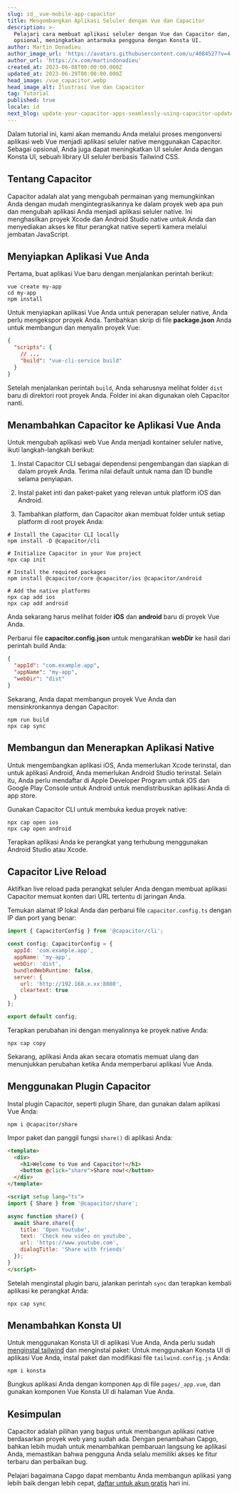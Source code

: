 ```yaml
---
slug: id__vue-mobile-app-capacitor
title: Mengembangkan Aplikasi Seluler dengan Vue dan Capacitor
description: >-
  Pelajari cara membuat aplikasi seluler dengan Vue dan Capacitor dan, secara
  opsional, meningkatkan antarmuka pengguna dengan Konsta UI.
author: Martin Donadieu
author_image_url: 'https://avatars.githubusercontent.com/u/4084527?v=4'
author_url: 'https://x.com/martindonadieu'
created_at: 2023-06-08T00:00:00.000Z
updated_at: 2023-06-29T00:00:00.000Z
head_image: /vue_capacitor.webp
head_image_alt: Ilustrasi Vue dan Capacitor
tag: Tutorial
published: true
locale: id
next_blog: update-your-capacitor-apps-seamlessly-using-capacitor-updater
---
```


Dalam tutorial ini, kami akan memandu Anda melalui proses mengonversi aplikasi web Vue menjadi aplikasi seluler native menggunakan Capacitor. Sebagai opsional, Anda juga dapat meningkatkan UI seluler Anda dengan Konsta UI, sebuah library UI seluler berbasis Tailwind CSS.

## Tentang Capacitor

Capacitor adalah alat yang mengubah permainan yang memungkinkan Anda dengan mudah mengintegrasikannya ke dalam proyek web apa pun dan mengubah aplikasi Anda menjadi aplikasi seluler native. Ini menghasilkan proyek Xcode dan Android Studio native untuk Anda dan menyediakan akses ke fitur perangkat native seperti kamera melalui jembatan JavaScript.

## Menyiapkan Aplikasi Vue Anda

Pertama, buat aplikasi Vue baru dengan menjalankan perintah berikut:

```shell
vue create my-app
cd my-app
npm install
```

Untuk menyiapkan aplikasi Vue Anda untuk penerapan seluler native, Anda perlu mengekspor proyek Anda. Tambahkan skrip di file **package.json** Anda untuk membangun dan menyalin proyek Vue:

```json
{
  "scripts": {
    // ...
    "build": "vue-cli-service build"
  }
}
```

Setelah menjalankan perintah `build`, Anda seharusnya melihat folder `dist` baru di direktori root proyek Anda. Folder ini akan digunakan oleh Capacitor nanti.

## Menambahkan Capacitor ke Aplikasi Vue Anda

Untuk mengubah aplikasi web Vue Anda menjadi kontainer seluler native, ikuti langkah-langkah berikut:

1. Instal Capacitor CLI sebagai dependensi pengembangan dan siapkan di dalam proyek Anda. Terima nilai default untuk nama dan ID bundle selama penyiapan.

2. Instal paket inti dan paket-paket yang relevan untuk platform iOS dan Android.

3. Tambahkan platform, dan Capacitor akan membuat folder untuk setiap platform di root proyek Anda:

```shell
# Install the Capacitor CLI locally
npm install -D @capacitor/cli

# Initialize Capacitor in your Vue project
npx cap init

# Install the required packages
npm install @capacitor/core @capacitor/ios @capacitor/android

# Add the native platforms
npx cap add ios
npx cap add android
```

Anda sekarang harus melihat folder **iOS** dan **android** baru di proyek Vue Anda.

Perbarui file **capacitor.config.json** untuk mengarahkan **webDir** ke hasil dari perintah build Anda:

```json
{
  "appId": "com.example.app",
  "appName": "my-app",
  "webDir": "dist"
}
```

Sekarang, Anda dapat membangun proyek Vue Anda dan mensinkronkannya dengan Capacitor:

```shell
npm run build
npx cap sync
```

## Membangun dan Menerapkan Aplikasi Native

Untuk mengembangkan aplikasi iOS, Anda memerlukan Xcode terinstal, dan untuk aplikasi Android, Anda memerlukan Android Studio terinstal. Selain itu, Anda perlu mendaftar di Apple Developer Program untuk iOS dan Google Play Console untuk Android untuk mendistribusikan aplikasi Anda di app store.

Gunakan Capacitor CLI untuk membuka kedua proyek native:

```shell
npx cap open ios
npx cap open android
```

Terapkan aplikasi Anda ke perangkat yang terhubung menggunakan Android Studio atau Xcode.

## Capacitor Live Reload

Aktifkan live reload pada perangkat seluler Anda dengan membuat aplikasi Capacitor memuat konten dari URL tertentu di jaringan Anda.

Temukan alamat IP lokal Anda dan perbarui file `capacitor.config.ts` dengan IP dan port yang benar:

```javascript
import { CapacitorConfig } from '@capacitor/cli';

const config: CapacitorConfig = {
  appId: 'com.example.app',
  appName: 'my-app',
  webDir: 'dist',
  bundledWebRuntime: false,
  server: {
    url: 'http://192.168.x.xx:8080',
    cleartext: true
  }
};

export default config;
```

Terapkan perubahan ini dengan menyalinnya ke proyek native Anda:

```shell
npx cap copy
```

Sekarang, aplikasi Anda akan secara otomatis memuat ulang dan menunjukkan perubahan ketika Anda memperbarui aplikasi Vue Anda.

## Menggunakan Plugin Capacitor

Instal plugin Capacitor, seperti plugin Share, dan gunakan dalam aplikasi Vue Anda:

```shell
npm i @capacitor/share
```

Impor paket dan panggil fungsi `share()` di aplikasi Anda:

```html
<template>
  <div>
    <h1>Welcome to Vue and Capacitor!</h1>
    <button @click="share">Share now!</button>
  </div>
</template>

<script setup lang="ts">
import { Share } from '@capacitor/share';

async function share() {
  await Share.share({
    title: 'Open Youtube',
    text: 'Check new video on youtube',
    url: 'https://www.youtube.com',
    dialogTitle: 'Share with friends'
  });
}
</script>
```

Setelah menginstal plugin baru, jalankan perintah `sync` dan terapkan kembali aplikasi ke perangkat Anda:

```
npx cap sync
```

## Menambahkan Konsta UI

Untuk menggunakan Konsta UI di aplikasi Vue Anda, Anda perlu sudah [menginstal tailwind](https://tailwindcss.com/docs/guides/vite/#vue) dan menginstal paket:
Untuk menggunakan Konsta UI di aplikasi Vue Anda, instal paket dan modifikasi file `tailwind.config.js` Anda:

```shell
npm i konsta
```

Bungkus aplikasi Anda dengan komponen `App` di file `pages/_app.vue`, dan gunakan komponen Vue Konsta UI di halaman Vue Anda.

## Kesimpulan

Capacitor adalah pilihan yang bagus untuk membangun aplikasi native berdasarkan proyek web yang sudah ada. Dengan penambahan Capgo, bahkan lebih mudah untuk menambahkan pembaruan langsung ke aplikasi Anda, memastikan bahwa pengguna Anda selalu memiliki akses ke fitur terbaru dan perbaikan bug.

Pelajari bagaimana Capgo dapat membantu Anda membangun aplikasi yang lebih baik dengan lebih cepat, [daftar untuk akun gratis](/register/) hari ini.
